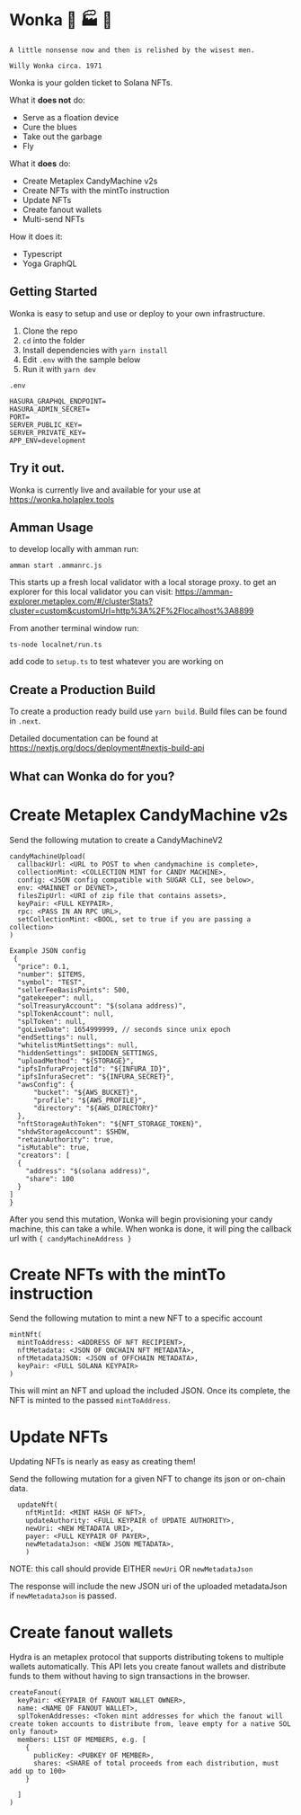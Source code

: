 # Wonka 🍬 🏭 🥇

```
A little nonsense now and then is relished by the wisest men.

Willy Wonka circa. 1971
```

Wonka is your golden ticket to Solana NFTs.

What it **does not** do:

- Serve as a floation device
- Cure the blues
- Take out the garbage
- Fly

What it **does** do:

- Create Metaplex CandyMachine v2s
- Create NFTs with the mintTo instruction
- Update NFTs
- Create fanout wallets
- Multi-send NFTs

How it does it:

- Typescript
- Yoga GraphQL

## Getting Started

Wonka is easy to setup and use or deploy to your own infrastructure.

1. Clone the repo
2. `cd` into the folder
3. Install dependencies with `yarn install`
4. Edit `.env` with the sample below
5. Run it with `yarn dev`

`.env`

```
HASURA_GRAPHQL_ENDPOINT=
HASURA_ADMIN_SECRET=
PORT=
SERVER_PUBLIC_KEY=
SERVER_PRIVATE_KEY=
APP_ENV=development
```

## Try it out.

Wonka is currently live and available for your use at https://wonka.holaplex.tools

## Amman Usage

to develop locally with amman run:

```
amman start .ammanrc.js
```

This starts up a fresh local validator with a local storage proxy.
to get an explorer for this local validator you can visit:
https://amman-explorer.metaplex.com/#/clusterStats?cluster=custom&customUrl=http%3A%2F%2Flocalhost%3A8899

From another terminal window run:

```
ts-node localnet/run.ts
```

add code to `setup.ts` to test whatever you are working on

## Create a Production Build

To create a production ready build use `yarn build`. Build files can be found in `.next`.

Detailed documentation can be found at https://nextjs.org/docs/deployment#nextjs-build-api

## What can Wonka do for you?

# Create Metaplex CandyMachine v2s

Send the following mutation to create a CandyMachineV2

```
candyMachineUpload(
  callbackUrl: <URL to POST to when candymachine is complete>,
  collectionMint: <COLLECTION MINT for CANDY MACHINE>,
  config: <JSON config compatible with SUGAR CLI, see below>,
  env: <MAINNET or DEVNET>,
  filesZipUrl: <URI of zip file that contains assets>,
  keyPair: <FULL KEYPAIR>,
  rpc: <PASS IN AN RPC URL>,
  setCollectionMint: <BOOL, set to true if you are passing a collection>
)

Example JSON config
 {
  "price": 0.1,
  "number": $ITEMS,
  "symbol": "TEST",
  "sellerFeeBasisPoints": 500,
  "gatekeeper": null,
  "solTreasuryAccount": "$(solana address)",
  "splTokenAccount": null,
  "splToken": null,
  "goLiveDate": 1654999999, // seconds since unix epoch
  "endSettings": null,
  "whitelistMintSettings": null,
  "hiddenSettings": $HIDDEN_SETTINGS,
  "uploadMethod": "${STORAGE}",
  "ipfsInfuraProjectId": "${INFURA_ID}",
  "ipfsInfuraSecret": "${INFURA_SECRET}",
  "awsConfig": {
      "bucket": "${AWS_BUCKET}",
      "profile": "${AWS_PROFILE}",
      "directory": "${AWS_DIRECTORY}"
  },
  "nftStorageAuthToken": "${NFT_STORAGE_TOKEN}",
  "shdwStorageAccount": $SHDW,
  "retainAuthority": true,
  "isMutable": true,
  "creators": [
  {
    "address": "$(solana address)",
    "share": 100
  }
]
}
```

After you send this mutation, Wonka will begin provisioning your candy machine, this can take a while. When wonka is done, it will ping the callback url with
`{ candyMachineAddress }`

# Create NFTs with the mintTo instruction

Send the following mutation to mint a new NFT to a specific account

```
mintNft(
  mintToAddress: <ADDRESS OF NFT RECIPIENT>,
  nftMetadata: <JSON OF ONCHAIN NFT METADATA>,
  nftMetadataJSON: <JSON of OFFCHAIN METADATA>,
  keyPair: <FULL SOLANA KEYPAIR>
)
```

This will mint an NFT and upload the included JSON. Once its complete, the NFT is minted to the passed `mintToAddress`.

# Update NFTs

Updating NFTs is nearly as easy as creating them!

Send the following mutation for a given NFT to change its json or on-chain data.

```
  updateNft(
    nftMintId: <MINT HASH OF NFT>,
    updateAuthority: <FULL KEYPAIR of UPDATE AUTHORITY>,
    newUri: <NEW METADATA URI>,
    payer: <FULL KEYPAIR OF PAYER>,
    newMetadataJson: <NEW JSON METADATA>,
    )
```

NOTE: this call should provide EITHER `newUri` OR `newMetadataJson`

The response will include the new JSON uri of the uploaded metadataJson if `newMetadataJson` is passed.

# Create fanout wallets

Hydra is an metaplex protocol that supports distributing tokens to multiple wallets automatically.
This API lets you create fanout wallets and distribute funds to them without having to sign transactions in the browser.

```
createFanout(
  keyPair: <KEYPAIR Of FANOUT WALLET OWNER>,
  name: <NAME OF FANOUT WALLET>,
  splTokenAddresses: <Token mint addresses for which the fanout will create token accounts to distribute from, leave empty for a native SOL only fanout>
  members: LIST OF MEMBERS, e.g. [
    {
      publicKey: <PUBKEY OF MEMBER>,
      shares: <SHARE of total proceeds from each distribution, must add up to 100>
    }

  ]
)
```
